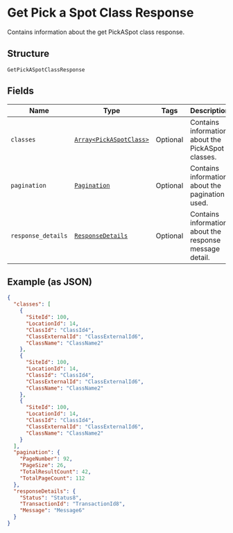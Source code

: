 
# Get Pick a Spot Class Response

Contains information about the get PickASpot class response.

## Structure

`GetPickASpotClassResponse`

## Fields

| Name | Type | Tags | Description |
|  --- | --- | --- | --- |
| `classes` | [`Array<PickASpotClass>`](../../doc/models/pick-a-spot-class.md) | Optional | Contains information about the PickASpot classes. |
| `pagination` | [`Pagination`](../../doc/models/pagination.md) | Optional | Contains information about the pagination used. |
| `response_details` | [`ResponseDetails`](../../doc/models/response-details.md) | Optional | Contains information about the response message detail. |

## Example (as JSON)

```json
{
  "classes": [
    {
      "SiteId": 100,
      "LocationId": 14,
      "ClassId": "ClassId4",
      "ClassExternalId": "ClassExternalId6",
      "ClassName": "ClassName2"
    },
    {
      "SiteId": 100,
      "LocationId": 14,
      "ClassId": "ClassId4",
      "ClassExternalId": "ClassExternalId6",
      "ClassName": "ClassName2"
    },
    {
      "SiteId": 100,
      "LocationId": 14,
      "ClassId": "ClassId4",
      "ClassExternalId": "ClassExternalId6",
      "ClassName": "ClassName2"
    }
  ],
  "pagination": {
    "PageNumber": 92,
    "PageSize": 26,
    "TotalResultCount": 42,
    "TotalPageCount": 112
  },
  "responseDetails": {
    "Status": "Status8",
    "TransactionId": "TransactionId8",
    "Message": "Message6"
  }
}
```

